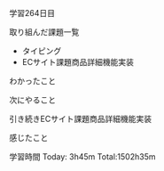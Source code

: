 学習264日目

取り組んだ課題一覧

- タイピング
- ECサイト課題商品詳細機能実装

わかったこと

次にやること

引き続きECサイト課題商品詳細機能実装

感じたこと

学習時間 Today: 3h45m Total:1502h35m